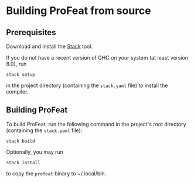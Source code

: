 Building ProFeat from source
============================

Prerequisites
-------------

Download and install the [Stack](haskellstack.org) tool.

If you do not have a recent version of GHC on your system (at least version
8.0), run

    stack setup

in the project directory (containing the `stack.yaml` file) to install the
compiler.

Building ProFeat
----------------

To build ProFeat, run the following command in the project's root directory
(containing the `stack.yaml` file):

    stack build

Optionally, you may run

    stack install

to copy the `profeat` binary to ~/.local/bin.


